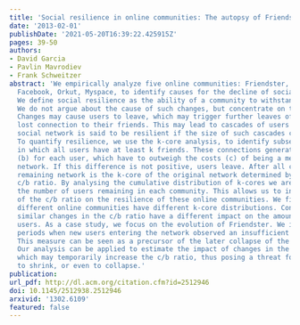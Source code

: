 ```yaml
---
title: 'Social resilience in online communities: The autopsy of Friendster'
date: '2013-02-01'
publishDate: '2021-05-20T16:39:22.425915Z'
pages: 39-50
authors:
- David Garcia
- Pavlin Mavrodiev
- Frank Schweitzer
abstract: 'We empirically analyze five online communities: Friendster, Livejournal,
  Facebook, Orkut, Myspace, to identify causes for the decline of social networks.
  We define social resilience as the ability of a community to withstand changes.
  We do not argue about the cause of such changes, but concentrate on their impact.
  Changes may cause users to leave, which may trigger further leaves of others who
  lost connection to their friends. This may lead to cascades of users leaving. A
  social network is said to be resilient if the size of such cascades can be limited.
  To quantify resilience, we use the k-core analysis, to identify subsets of the network
  in which all users have at least k friends. These connections generate benefits
  (b) for each user, which have to outweigh the costs (c) of being a member of the
  network. If this difference is not positive, users leave. After all cascades, the
  remaining network is the k-core of the original network determined by the cost-to-benefit
  c/b ratio. By analysing the cumulative distribution of k-cores we are able to calculate
  the number of users remaining in each community. This allows us to infer the impact
  of the c/b ratio on the resilience of these online communities. We find that the
  different online communities have different k-core distributions. Consequently,
  similar changes in the c/b ratio have a different impact on the amount of active
  users. As a case study, we focus on the evolution of Friendster. We identify time
  periods when new users entering the network observed an insufficient c/b ratio.
  This measure can be seen as a precursor of the later collapse of the community.
  Our analysis can be applied to estimate the impact of changes in the user interface,
  which may temporarily increase the c/b ratio, thus posing a threat for the community
  to shrink, or even to collapse.'
publication:
url_pdf: http://dl.acm.org/citation.cfm?id=2512946
doi: 10.1145/2512938.2512946
arxivid: '1302.6109'
featured: false
---
```

